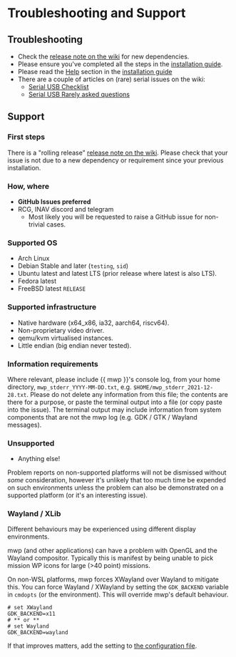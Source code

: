 # Troubleshooting and Support

## Troubleshooting

* Check the [release note on the wiki](https://github.com/stronnag/mwptools/wiki/Recent-Changes) for new dependencies.
* Please ensure you've completed all the steps in the [installation guide](Building-with-meson-and-ninja.md).
* Please read the [Help](Building-with-meson-and-ninja.md#help) section in the [installation guide](Building-with-meson-and-ninja.md)
* There are a couple of articles on (rare) serial issues on the wiki:
    * [Serial USB Checklist](https://github.com/stronnag/mwptools/wiki/Serial-USB-checklist)
	* [Serial USB Rarely asked questions](https://github.com/stronnag/mwptools/wiki/Serial-USB-RAQ)

## Support

### First steps

There is a "rolling release" [release note on the wiki](https://github.com/stronnag/mwptools/wiki/Recent-Changes). Please check that your issue is not due to a new dependency or requirement since your previous installation.

### How, where

* **GitHub Issues preferred**
* RCG, INAV discord and telegram
    * Most likely you will be requested to raise a GitHub issue for non-trivial cases.

### Supported OS

* Arch Linux
* Debian Stable and later (`testing`, `sid`)
* Ubuntu latest and latest LTS (prior release where latest is also LTS).
* Fedora latest
* FreeBSD latest `RELEASE`

### Supported infrastructure

* Native hardware (x64_x86, ia32, aarch64, riscv64).
* Non-proprietary video driver.
* qemu/kvm virtualised instances.
* Little endian (big endian never tested).

### Information requirements

Where relevant, please include {{ mwp }}'s console log, from your home directory, `mwp_stderr_YYYY-MM-DD.txt`, e.g. `$HOME/mwp_stderr_2021-12-28.txt`. Please do not delete any information from this file; the contents are there for a purpose, or paste the terminal output into a file (or copy paste into the issue). The terminal output may include information from system components that are not the mwp log (e.g. GDK / GTK / Wayland messages).

### Unsupported

* Anything else!

Problem reports on non-supported platforms will not be dismissed without _some_ consideration, however it's unlikely that too much time be expended on such environments unless the problem can also be demonstrated on a supported platform (or it's an interesting issue).

### Wayland / XLib

Different behaviours may be experienced using different display environments.

mwp (and other applications) can have a problem with OpenGL and the Wayland compositor. Typically this is manifest by being unable to pick mission WP icons for large (>40 point) missions.

On non-WSL platforms, mwp forces XWayland over Wayland to mitigate this. You can force Wayland / XWayland by setting the `GDK_BACKEND` variable in `cmdopts` (or the environment). This will override mwp's default behaviour.

    # set XWayland
    GDK_BACKEND=x11
	# ** or **
    # set Wayland
    GDK_BACKEND=wayland

If that improves matters, add the setting to [the configuration file](mwp-Configuration.md#cmdopts).

